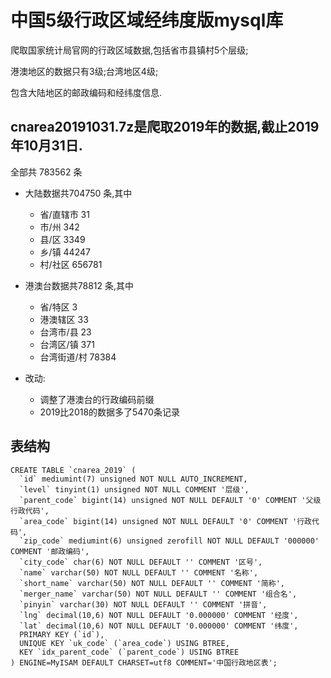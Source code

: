 # 中国5级行政区域经纬度版mysql库
爬取国家统计局官网的行政区域数据,包括省市县镇村5个层级;

港澳地区的数据只有3级;台湾地区4级;

包含大陆地区的邮政编码和经纬度信息.

## cnarea20191031.7z是爬取2019年的数据,截止2019年10月31日.
全部共 783562 条

* 大陆数据共704750 条,其中
  * 省/直辖市 31
  * 市/州 342
  * 县/区 3349
  * 乡/镇 44247
  * 村/社区 656781

* 港澳台数据共78812 条,其中
  * 省/特区 3
  * 港澳辖区 33
  * 台湾市/县 23
  * 台湾区/镇 371
  * 台湾街道/村 78384

* 改动:
  * 调整了港澳台的行政编码前缀
  * 2019比2018的数据多了5470条记录

## 表结构
```mysql
CREATE TABLE `cnarea_2019` (
  `id` mediumint(7) unsigned NOT NULL AUTO_INCREMENT,
  `level` tinyint(1) unsigned NOT NULL COMMENT '层级',
  `parent_code` bigint(14) unsigned NOT NULL DEFAULT '0' COMMENT '父级行政代码',
  `area_code` bigint(14) unsigned NOT NULL DEFAULT '0' COMMENT '行政代码',
  `zip_code` mediumint(6) unsigned zerofill NOT NULL DEFAULT '000000' COMMENT '邮政编码',
  `city_code` char(6) NOT NULL DEFAULT '' COMMENT '区号',
  `name` varchar(50) NOT NULL DEFAULT '' COMMENT '名称',
  `short_name` varchar(50) NOT NULL DEFAULT '' COMMENT '简称',
  `merger_name` varchar(50) NOT NULL DEFAULT '' COMMENT '组合名',
  `pinyin` varchar(30) NOT NULL DEFAULT '' COMMENT '拼音',
  `lng` decimal(10,6) NOT NULL DEFAULT '0.000000' COMMENT '经度',
  `lat` decimal(10,6) NOT NULL DEFAULT '0.000000' COMMENT '纬度',
  PRIMARY KEY (`id`),
  UNIQUE KEY `uk_code` (`area_code`) USING BTREE,
  KEY `idx_parent_code` (`parent_code`) USING BTREE
) ENGINE=MyISAM DEFAULT CHARSET=utf8 COMMENT='中国行政地区表';
```
